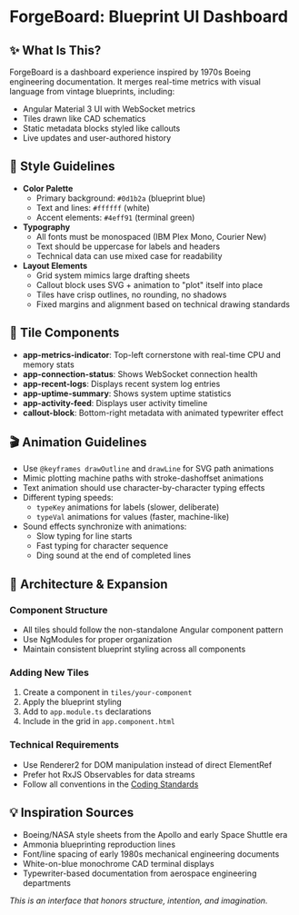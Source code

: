 # ForgeBoard: Blueprint UI Dashboard

## ✨ What Is This?
ForgeBoard is a dashboard experience inspired by 1970s Boeing engineering documentation. It merges real-time metrics with visual language from vintage blueprints, including:
- Angular Material 3 UI with WebSocket metrics
- Tiles drawn like CAD schematics
- Static metadata blocks styled like callouts
- Live updates and user-authored history

## 🎨 Style Guidelines
- **Color Palette**
  - Primary background: `#0d1b2a` (blueprint blue)
  - Text and lines: `#ffffff` (white)
  - Accent elements: `#4eff91` (terminal green)
- **Typography**
  - All fonts must be monospaced (IBM Plex Mono, Courier New)
  - Text should be uppercase for labels and headers
  - Technical data can use mixed case for readability
- **Layout Elements**
  - Grid system mimics large drafting sheets
  - Callout block uses SVG + animation to "plot" itself into place
  - Tiles have crisp outlines, no rounding, no shadows
  - Fixed margins and alignment based on technical drawing standards

## 📍 Tile Components
- **app-metrics-indicator**: Top-left cornerstone with real-time CPU and memory stats
- **app-connection-status**: Shows WebSocket connection health
- **app-recent-logs**: Displays recent system log entries
- **app-uptime-summary**: Shows system uptime statistics
- **app-activity-feed**: Displays user activity timeline
- **callout-block**: Bottom-right metadata with animated typewriter effect

## 🎬 Animation Guidelines
- Use `@keyframes drawOutline` and `drawLine` for SVG path animations
- Mimic plotting machine paths with stroke-dashoffset animations
- Text animation should use character-by-character typing effects
- Different typing speeds:
  - `typeKey` animations for labels (slower, deliberate)
  - `typeVal` animations for values (faster, machine-like)
- Sound effects synchronize with animations:
  - Slow typing for line starts
  - Fast typing for character sequence
  - Ding sound at the end of completed lines

## 🧠 Architecture & Expansion

### Component Structure
- All tiles should follow the non-standalone Angular component pattern
- Use NgModules for proper organization
- Maintain consistent blueprint styling across all components

### Adding New Tiles
1. Create a component in `tiles/your-component`
2. Apply the blueprint styling
3. Add to `app.module.ts` declarations
4. Include in the grid in `app.component.html`

### Technical Requirements
- Use Renderer2 for DOM manipulation instead of direct ElementRef
- Prefer hot RxJS Observables for data streams
- Follow all conventions in the [Coding Standards](./CODING-STANDARDS.md)

## 💡 Inspiration Sources
- Boeing/NASA style sheets from the Apollo and early Space Shuttle era
- Ammonia blueprinting reproduction lines
- Font/line spacing of early 1980s mechanical engineering documents
- White-on-blue monochrome CAD terminal displays
- Typewriter-based documentation from aerospace engineering departments

_This is an interface that honors structure, intention, and imagination._
